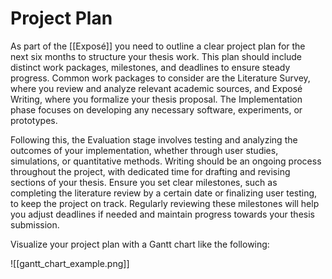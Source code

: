 # Project Plan

As part of the [[Exposé]] you need to outline a clear project plan for the next six months to structure your thesis work. This plan should include distinct work packages, milestones, and deadlines to ensure steady progress. Common work packages to consider are the Literature Survey, where you review and analyze relevant academic sources, and Exposé Writing, where you formalize your thesis proposal. The Implementation phase focuses on developing any necessary software, experiments, or prototypes.

Following this, the Evaluation stage involves testing and analyzing the outcomes of your implementation, whether through user studies, simulations, or quantitative methods. Writing should be an ongoing process throughout the project, with dedicated time for drafting and revising sections of your thesis. Ensure you set clear milestones, such as completing the literature review by a certain date or finalizing user testing, to keep the project on track. Regularly reviewing these milestones will help you adjust deadlines if needed and maintain progress towards your thesis submission.

Visualize your project plan with a Gantt chart like the following:

![[gantt_chart_example.png]]